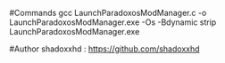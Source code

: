 #Commands
gcc LaunchParadoxosModManager.c -o LaunchParadoxosModManager.exe -Os -Bdynamic
strip LaunchParadoxosModManager.exe 

#Author
shadoxxhd : https://github.com/shadoxxhd


